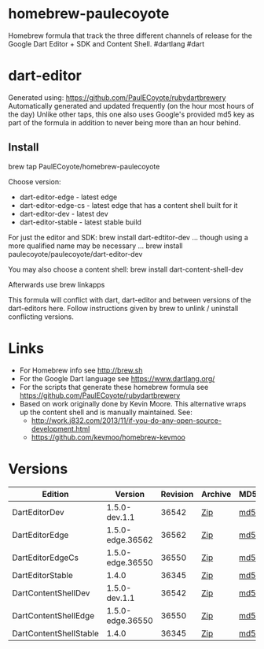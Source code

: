 homebrew-paulecoyote
====================

Homebrew formula that track the three different channels of release for the Google Dart Editor + SDK and Content Shell.  #dartlang #dart

dart-editor
===========

Generated using: https://github.com/PaulECoyote/rubydartbrewery
Automatically generated and updated frequently (on the hour most hours of the day)
Unlike other taps, this one also uses Google's provided md5 key as part of the formula in addition to never being more than an hour behind.

Install
-------
brew tap PaulECoyote/homebrew-paulecoyote

Choose version:
* dart-editor-edge - latest edge
* dart-editor-edge-cs - latest edge that has a content shell built for it
* dart-editor-dev - latest dev
* dart-editor-stable - latest stable build

For just the editor and SDK:
brew install dart-edtitor-dev
... though using a more qualified name may be necessary ...
brew install paulecoyote/paulecoyote/dart-editor-dev

You may also choose a content shell:
brew install dart-content-shell-dev

Afterwards use 
brew linkapps

This formula will conflict with dart, dart-editor and between versions of the dart-editors here.  Follow instructions given by brew to unlink / uninstall conflicting versions.

Links
=====
* For Homebrew info see http://brew.sh
* For the Google Dart language see https://www.dartlang.org/
* For the scripts that generate these homebrew formula see https://github.com/PaulECoyote/rubydartbrewery
* Based on work originally done by Kevin Moore. This alternative wraps up the content shell and is manually maintained.  See: 
    * http://work.j832.com/2013/11/if-you-do-any-open-source-development.html
    * https://github.com/kevmoo/homebrew-kevmoo

Versions
========
| Edition | Version | Revision | Archive | MD5 | Notes |
| ------- | ------- | -------- | ------- | --- | ----- |
| DartEditorDev | 1.5.0-dev.1.1 | 36542 | [Zip](http://storage.googleapis.com/dart-archive/channels/dev/release/36542/editor/darteditor-macos-x64.zip) | [md5](http://storage.googleapis.com/dart-archive/channels/dev/release/36542/editor/darteditor-macos-x64.zip.md5sum) | [Changes](http://storage.googleapis.com/dart-archive/channels/dev/release/latest/changelog.html) |
| DartEditorEdge | 1.5.0-edge.36562 | 36562 | [Zip](http://storage.googleapis.com/dart-archive/channels/be/raw/36562/editor/darteditor-macos-x64.zip) | [md5](http://storage.googleapis.com/dart-archive/channels/be/raw/36562/editor/darteditor-macos-x64.zip.md5sum) | - |
| DartEditorEdgeCs | 1.5.0-edge.36550 | 36550 | [Zip](http://storage.googleapis.com/dart-archive/channels/be/raw/36550/editor/darteditor-macos-x64.zip) | [md5](http://storage.googleapis.com/dart-archive/channels/be/raw/36550/editor/darteditor-macos-x64.zip.md5sum) | - |
| DartEditorStable | 1.4.0 | 36345 | [Zip](http://storage.googleapis.com/dart-archive/channels/stable/release/36345/editor/darteditor-macos-x64.zip) | [md5](http://storage.googleapis.com/dart-archive/channels/stable/release/36345/editor/darteditor-macos-x64.zip.md5sum) | [Changes](http://storage.googleapis.com/dart-archive/channels/stable/release/latest/changelog.html) |
| DartContentShellDev | 1.5.0-dev.1.1 | 36542 | [Zip](http://storage.googleapis.com/dart-archive/channels/dev/release/36542/dartium/content_shell-macos-ia32-release.zip) | [md5](http://storage.googleapis.com/dart-archive/channels/dev/release/36542/dartium/content_shell-macos-ia32-release.zip.md5sum) | - |
| DartContentShellEdge | 1.5.0-edge.36550 | 36550 | [Zip](http://storage.googleapis.com/dart-archive/channels/be/raw/36550/dartium/content_shell-macos-ia32-release.zip) | [md5](http://storage.googleapis.com/dart-archive/channels/be/raw/36550/dartium/content_shell-macos-ia32-release.zip.md5sum) | - |
| DartContentShellStable | 1.4.0 | 36345 | [Zip](http://storage.googleapis.com/dart-archive/channels/stable/release/36345/dartium/content_shell-macos-ia32-release.zip) | [md5](http://storage.googleapis.com/dart-archive/channels/stable/release/36345/dartium/content_shell-macos-ia32-release.zip.md5sum) | - |
